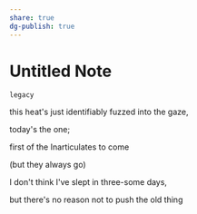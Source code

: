 ```yaml
---
share: true
dg-publish: true
---
```

# Untitled Note

`legacy`

this heat's just identifiably fuzzed into the gaze,

today's the one;

first of the Inarticulates to come

(but they always go)

I don't think I've slept in three-some days,

but there's no reason not to push the old thing
